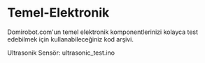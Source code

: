 # Temel-Elektronik
Domirobot.com'un temel elektronik komponentlerinizi kolayca test edebilmek için kullanabileceğiniz kod arşivi. 

Ultrasonik Sensör: ultrasonic_test.ino
